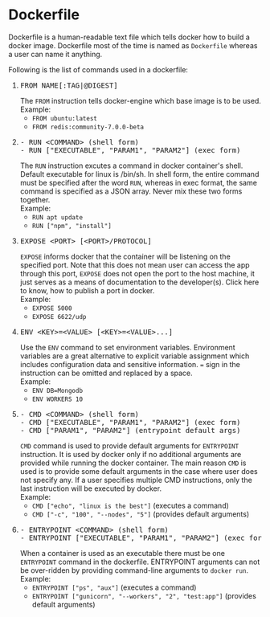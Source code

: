 # Dockerfile

Dockerfile is a human-readable text file which tells docker how to build a docker image. Dockerfile most of the time is named as `Dockerfile` whereas a user can name it anything.

Following is the list of commands used in a dockerfile:

<ol>
<li>
    <pre>FROM NAME[:TAG|@DIGEST]</pre>
    The <code>FROM</code> instruction tells docker-engine which base image is to be used.<br>
    Example: 
    <ul>
    <li><code>FROM ubuntu:latest</code></li>
    <li><code>FROM redis:community-7.0.0-beta</code></li>
    </ul>
</li> 
<li>
    <pre>- RUN &lt;COMMAND&gt; (shell form)
- RUN ["EXECUTABLE", "PARAM1", "PARAM2"] (exec form)</pre>
    The <code>RUN</code> instruction excutes a command in docker container's shell. Default executable for linux is /bin/sh. In shell form, the entire command must be specified after the word <code>RUN</code>, whereas in exec format, the same command is specified as a JSON array. Never mix these two forms together.<br>
    Example: 
    <ul>
    <li><code>RUN apt update</code></li>
    <li><code>RUN ["npm", "install"]</code></li>
    </ul>
</li> 
<li>
    <pre>EXPOSE &lt;PORT&gt; [&lt;PORT&gt;/PROTOCOL]</pre>
    <code>EXPOSE</code> informs docker that the container will be listening on the specified port. Note that this does not mean user can access the app through this port, <code>EXPOSE</code> does not open the port to the host machine, it just serves as a means of documentation to the developer(s). Click here to know, how to publish a port in docker.<br>
    Example: 
    <ul>
    <li><code>EXPOSE 5000</code></li>
    <li><code>EXPOSE 6622/udp</code></li>
    </ul>
</li> 
<li>
    <pre>ENV &lt;KEY&gt;=&lt;VALUE&gt; [&lt;KEY&gt;=&lt;VALUE&gt;...]</pre>
    Use the <code>ENV</code> command to set environment variables. Environment variables are a great alternative to explicit variable assignment which includes configuration data and sensitive information. <code>=</code> sign in the instruction can be omitted and replaced by a space.<br>
    Example: 
    <ul>
    <li><code>ENV DB=Mongodb</code></li>
    <li><code>ENV WORKERS 10</code></li>
    </ul>
</li>
<li>
    <pre>- CMD &lt;COMMAND&gt; (shell form)
- CMD ["EXECUTABLE", "PARAM1", "PARAM2"] (exec form)
- CMD ["PARAM1", "PARAM2"] (entrypoint default args)</pre>
    <code>CMD</code> command is used to provide default arguments for <code>ENTRYPOINT</code> instruction. It is used by docker only if no additional arguments are provided while running the docker container. The main reason <code>CMD</code> is used is to provide some default arguments in the case where user does not specify any. If a user specifies multiple CMD instructions, only the last instruction will be executed by docker.<br>
    Example: 
    <ul>
    <li><code>CMD ["echo", "linux is the best"]</code> (executes a command)</li>
    <li><code>CMD ["-c", "100", "--nodes", "5"]</code> (provides default arguments)</li>
    </ul>
</li> 
<li>
    <pre>- ENTRYPOINT &lt;COMMAND&gt; (shell form)
- ENTRYPOINT ["EXECUTABLE", "PARAM1", "PARAM2"] (exec form)</pre>
    When a container is used as an executable there must be one <code>ENTRYPOINT</code> command in the dockerfile. ENTRYPOINT arguments can not be over-ridden by providing command-line arguments to <code>docker run</code>.<br>
    Example:
    <ul>
    <li><code>ENTRYPOINT ["ps", "aux"]</code> (executes a command)</li>
    <li><code>ENTRYPOINT ["gunicorn", "--workers", "2", "test:app"]</code> (provides default arguments)</li>
    </ul>
</li>
</ol>

